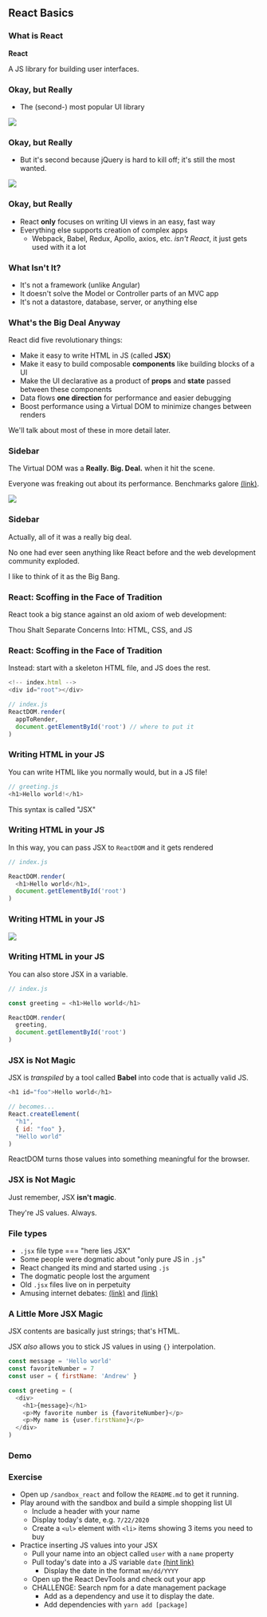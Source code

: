 ## React Basics

### What is React

**React**

A JS library for building user interfaces.

### Okay, but Really

* The (second-) most popular UI library

![](./images/popular-tech.jpg)

### Okay, but Really

* But it's second because jQuery is hard to kill off; it's still the most wanted.

![](./images/most-wanted.jpg)

### Okay, but Really
 
* React **only** focuses on writing UI views in an easy, fast way
* Everything else supports creation of complex apps
  * Webpack, Babel, Redux, Apollo, axios, etc. *isn't React*, it just gets used with it a lot

### What Isn't It?

* It's not a framework (unlike Angular)
* It doesn't solve the Model or Controller parts of an MVC app
* It's not a datastore, database, server, or anything else

### What's the Big Deal Anyway

React did five revolutionary things:

* Make it easy to write HTML in JS (called **JSX**)
* Make it easy to build composable **components** like building blocks of a UI
* Make the UI declarative as a product of **props** and **state** passed between these components
* Data flows **one direction** for performance and easier debugging
* Boost performance using a Virtual DOM to minimize changes between renders

We'll talk about most of these in more detail later.

### Sidebar

The Virtual DOM was a **Really. Big. Deal.** when it hit the scene.

Everyone was freaking out about its performance. Benchmarks galore [(link)](https://auth0.com/blog/more-benchmarks-virtual-dom-vs-angular-12-vs-mithril-js-vs-the-rest/).

 ![](./images/old-benchmarks.jpg)

### Sidebar

Actually, all of it was a really big deal.

No one had ever seen anything like React before and the web development community exploded.

I like to think of it as the Big Bang.

### React: Scoffing in the Face of Tradition

React took a big stance against an old axiom of web development:

Thou Shalt Separate Concerns Into: HTML, CSS, and JS

### React: Scoffing in the Face of Tradition

Instead: start with a skeleton HTML file, and JS does the rest.

```javascript
<!-- index.html -->
<div id="root"></div>

// index.js
ReactDOM.render(
  appToRender,
  document.getElementById('root') // where to put it
)
```

### Writing HTML in your JS

You can write HTML like you normally would, but in a JS file!

```javascript
// greeting.js
<h1>Hello world!</h1>
```

This syntax is called "JSX"

### Writing HTML in your JS

In this way, you can pass JSX to `ReactDOM` and it gets rendered

```javascript
// index.js

ReactDOM.render(
  <h1>Hello world</h1>,
  document.getElementById('root')
)
```

### Writing HTML in your JS

![](./images/yo-dawg-html.jpg)

### Writing HTML in your JS

You can also store JSX in a variable.

```javascript
// index.js

const greeting = <h1>Hello world</h1>

ReactDOM.render(
  greeting,
  document.getElementById('root')
)
```

### JSX is Not Magic

JSX is *transpiled* by a tool called **Babel** into code that is actually valid JS.

```javascript
<h1 id="foo">Hello world</h1>

// becomes...
React.createElement(
  "h1", 
  { id: "foo" }, 
  "Hello world"
)
```

ReactDOM turns those values into something meaningful for the browser.

### JSX is Not Magic

Just remember, JSX **isn't magic**.

They're JS values. Always.

### File types

* `.jsx` file type === "here lies JSX"
* Some people were dogmatic about "only pure JS in `.js`"
* React changed its mind and started using `.js`
* The dogmatic people lost the argument
* Old `.jsx` files live on in perpetuity
* Amusing internet debates: [(link)](https://github.com/facebook/create-react-app/issues/87#issuecomment-234627904) and [(link)](https://github.com/airbnb/javascript/pull/985)

### A Little More JSX Magic

JSX contents are basically just strings; that's HTML.

JSX *also* allows you to stick JS values in using `{}` interpolation.

```javascript
const message = 'Hello world'
const favoriteNumber = 7
const user = { firstName: 'Andrew' }

const greeting = (
  <div>
    <h1>{message}</h1>
    <p>My favorite number is {favoriteNumber}</p>
    <p>My name is {user.firstName}</p>
  </div>
)
```

### Demo

### Exercise

* Open up `/sandbox_react` and follow the `README.md` to get it running.
* Play around with the sandbox and build a simple shopping list UI
  * Include a header with your name
  * Display today's date, e.g. `7/22/2020`
  * Create a `<ul>` element with `<li>` items showing 3 items you need to buy
* Practice inserting JS values into your JSX
  * Pull your name into an object called `user` with a `name` property
  * Pull today's date into a JS variable `date` [(hint link)](https://developer.mozilla.org/en-US/docs/Web/JavaScript/Reference/Global_Objects/Date)
    * Display the date in the format `mm/dd/YYYY`
  * Open up the React DevTools and check out your app
  * CHALLENGE: Search npm for a date management package
    * Add as a dependency and use it to display the date.
    * Add dependencies with `yarn add [package]`
